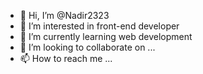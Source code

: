 - 👋 Hi, I’m @Nadir2323
- 👀 I’m interested in front-end developer
- 🌱 I’m currently learning web development 
- 💞️ I’m looking to collaborate on ...
- 📫 How to reach me ...

<!---
Nadir2323/Nadir2323 is a ✨ special ✨ repository because its `README.md` (this file) appears on your GitHub profile.
You can click the Preview link to take a look at your changes.
--->
